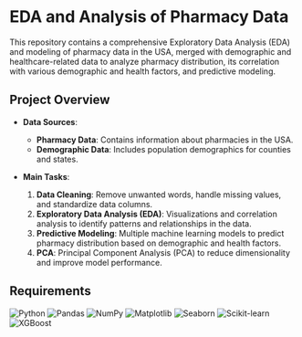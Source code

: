 # EDA and Analysis of Pharmacy Data

This repository contains a comprehensive Exploratory Data Analysis (EDA) and modeling of pharmacy data in the USA, merged with demographic and healthcare-related data to analyze pharmacy distribution, its correlation with various demographic and health factors, and predictive modeling.

## Project Overview

- **Data Sources**:
  - **Pharmacy Data**: Contains information about pharmacies in the USA.
  - **Demographic Data**: Includes population demographics for counties and states.

- **Main Tasks**:
  1. **Data Cleaning**: Remove unwanted words, handle missing values, and standardize data columns.
  2. **Exploratory Data Analysis (EDA)**: Visualizations and correlation analysis to identify patterns and relationships in the data.
  3. **Predictive Modeling**: Multiple machine learning models to predict pharmacy distribution based on demographic and health factors.
  4. **PCA**: Principal Component Analysis (PCA) to reduce dimensionality and improve model performance.

## Requirements

![Python](https://img.shields.io/badge/Python-3776AB?style=for-the-badge&logo=python&logoColor=yellow)
![Pandas](https://img.shields.io/badge/Pandas-150458?style=for-the-badge&logo=pandas&logoColor=white)
![NumPy](https://img.shields.io/badge/NumPy-013243?style=for-the-badge&logo=numpy&logoColor=white)
![Matplotlib](https://img.shields.io/badge/Matplotlib-11557C?style=for-the-badge&logo=matplotlib&logoColor=white)
![Seaborn](https://img.shields.io/badge/Seaborn-3E7F6E?style=for-the-badge&logo=seaborn&logoColor=white)
![Scikit-learn](https://img.shields.io/badge/Scikit--learn-F7931E?style=for-the-badge&logo=scikit-learn&logoColor=blue)
![XGBoost](https://img.shields.io/badge/XGBoost-FF9900?style=for-the-badge&logo=xgboost&logoColor=white)


